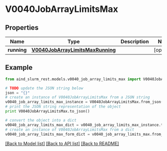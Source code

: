 # V0040JobArrayLimitsMax


## Properties

Name | Type | Description | Notes
------------ | ------------- | ------------- | -------------
**running** | [**V0040JobArrayLimitsMaxRunning**](V0040JobArrayLimitsMaxRunning.md) |  | [optional] 

## Example

```python
from aind_slurm_rest.models.v0040_job_array_limits_max import V0040JobArrayLimitsMax

# TODO update the JSON string below
json = "{}"
# create an instance of V0040JobArrayLimitsMax from a JSON string
v0040_job_array_limits_max_instance = V0040JobArrayLimitsMax.from_json(json)
# print the JSON string representation of the object
print V0040JobArrayLimitsMax.to_json()

# convert the object into a dict
v0040_job_array_limits_max_dict = v0040_job_array_limits_max_instance.to_dict()
# create an instance of V0040JobArrayLimitsMax from a dict
v0040_job_array_limits_max_form_dict = v0040_job_array_limits_max.from_dict(v0040_job_array_limits_max_dict)
```
[[Back to Model list]](../README.md#documentation-for-models) [[Back to API list]](../README.md#documentation-for-api-endpoints) [[Back to README]](../README.md)


